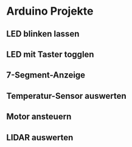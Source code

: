 # Arduino Projekte

## LED blinken lassen
## LED mit Taster togglen
## 7-Segment-Anzeige
## Temperatur-Sensor auswerten
## Motor ansteuern
## LIDAR auswerten
